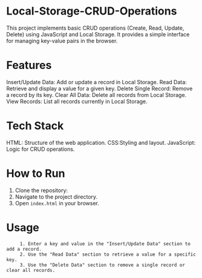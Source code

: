 # Local-Storage-CRUD-Operations
This project implements basic CRUD operations (Create, Read, Update, Delete) using JavaScript and Local Storage. It provides a simple interface for managing key-value pairs in the browser.
# Features
Insert/Update Data: Add or update a record in Local Storage.
Read Data: Retrieve and display a value for a given key.
Delete Single Record: Remove a record by its key.
Clear All Data: Delete all records from Local Storage.
View Records: List all records currently in Local Storage.
# Tech Stack
HTML: Structure of the web application.
CSS:Styling and layout.
JavaScript: Logic for CRUD operations.
# How to Run
1.	Clone the repository:
2.	 Navigate to the project directory.
3.	 Open `index.html` in your browser.
# Usage
         1. Enter a key and value in the "Insert/Update Data" section to add a record.
         2. Use the "Read Data" section to retrieve a value for a specific key.
         3. Use the "Delete Data" section to remove a single record or clear all records.
